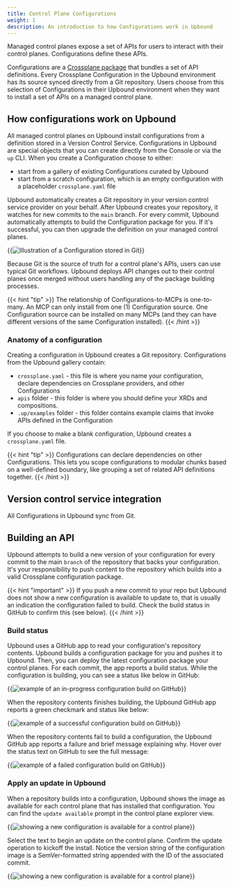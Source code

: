 ```yaml
---
title: Control Plane Configurations
weight: 1
description: An introduction to how Configurations work in Upbound
---
```


Managed control planes expose a set of APIs for users to interact with their control planes. Configurations define these APIs.

Configurations are a [Crossplane package](https://docs.crossplane.io/latest/concepts/packages/#configuration-packages) that bundles a set of API definitions. Every Crossplane Configuration in the Upbound environment has its source synced directly from a Git repository. Users choose from this selection of Configurations in their Upbound environment when they want to install a set of APIs on a managed control plane. 

## How configurations work on Upbound

All managed control planes on Upbound install configurations from a definition stored in a Version Control Service. Configurations in Upbound are special objects that you can create directly from the Console or via the `up` CLI. When you create a Configuration choose to either:

- start from a gallery of existing Configurations curated by Upbound
- start from a scratch configuration, which is an empty configuration with a placeholder `crossplane.yaml` file

Upbound automatically creates a Git repository in your version control service provider on your behalf. After Upbound creates your repository, it watches for new commits to the `main` branch. For every commit, Upbound automatically attempts to build the Configuration package for you. If it's successful, you can then upgrade the definition on your managed control planes.

{{<img src="concepts/images/Git-Integration_Marketecture_Dark_1440w.png" alt="Illustration of a Configuration stored in Git" lightbox="true">}}

Because Git is the source of truth for a control plane's APIs, users can use typical Git workflows. Upbound deploys API changes out to their control planes once merged without users handling any of the package building processes.

{{< hint "tip" >}}
The relationship of Configurations-to-MCPs is one-to-many. An MCP can only install from one (1) Configuration source. One Configuration source can be installed on many MCPs (and they can have different versions of the same Configuration installed).
{{< /hint >}}

### Anatomy of a configuration

Creating a configuration in Upbound creates a Git repository. Configurations from the Upbound gallery contain:

- `crossplane.yaml` - this file is where you name your configuration, declare dependencies on Crossplane providers, and other Configurations
- `apis` folder - this folder is where you should define your XRDs and compositions.
- `.up/examples` folder - this folder contains example claims that invoke APIs defined in the Configuration

If you choose to make a blank configuration, Upbound creates a `crossplane.yaml` file.

{{< hint "tip" >}}
Configurations can declare dependencies on other Configurations. This lets you scope configurations to modular chunks based on a well-defined boundary, like grouping a set of related API definitions together.
{{< /hint >}}

## Version control service integration

All Configurations in Upbound sync from Git. 

## Building an API

Upbound attempts to build a new version of your configuration for every commit to the main `branch` of the repository that backs your configuration. It's your responsibility to push content to the repository which builds into a valid Crossplane configuration package. 

{{< hint "important" >}}
If you push a new commit to your repo but Upbound does not show a new configuration is available to update to, that is usually an indication the configuration failed to build. Check the build status in GitHub to confirm this (see below).
{{< /hint >}}

### Build status

Upbound uses a GitHub app to read your configuration's repository contents. Upbound builds a configuration package for you and pushes it to Upbound. Then, you can deploy the latest configuration package your control planes. For each commit, the app reports a build status. While the configuration is building, you can see a status like below in GitHub:

{{<img src="concepts/images/git-building.png" alt="example of an in-progress configuration build on GitHub" lightbox="true" >}}

When the repository contents finishes building, the Upbound GitHub app reports a green checkmark and status like below:

{{<img src="concepts/images/git-success.png" alt="example of a successful configuration build on GitHub" lightbox="true">}}

When the repository contents fail to build a configuration, the Upbound GitHub app reports a failure and brief message explaining why. Hover over the status text on GitHub to see the full message:

{{<img src="concepts/images/git-fail.png" alt="example of a failed configuration build on GitHub" lightbox="true">}}

### Apply an update in Upbound

When a repository builds into a configuration, Upbound shows the image as available for each control plane that has installed that configuration. You can find the `update available` prompt in the control plane explorer view. 

{{<img src="concepts/images/git-update-available.png" alt="showing a new configuration is available for a control plane" size="small" lightbox="true">}}

Select the text to begin an update on the control plane. Confirm the update operation to kickoff the install. Notice the version string of the configuration image is a SemVer-formatted string appended with the ID of the associated commit.

{{<img src="concepts/images/git-build-version.png" alt="showing a new configuration is available for a control plane" lightbox="true">}}